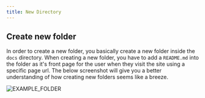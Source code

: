 ```yaml
---
title: New Directory
---
```


## Create new folder

In order to create a new folder, you basically create a new folder inside the `docs` directory.
When creating a new folder, you have to add a `README.md` into the folder as it's front page for the user when they visit the site using a specific page url.
The below screenshot will give you a better understanding of how creating new folders seems like a breeze.

![EXAMPLE_FOLDER](/images/EXAMPLE_FOLDER.png)
